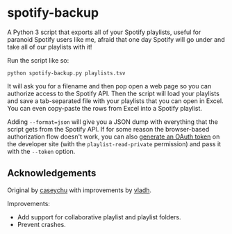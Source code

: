 # spotify-backup

A Python 3 script that exports all of your Spotify playlists, useful for paranoid Spotify users like me, afraid that one day Spotify will go under and take all of our playlists with it!

Run the script like so:

    python spotify-backup.py playlists.tsv
    
It will ask you for a filename and then pop open a web page so you can authorize access to the Spotify API. Then the script will load your playlists and save a tab-separated file with your playlists that you can open in Excel. You can even copy-paste the rows from Excel into a Spotify playlist.

Adding `--format=json` will give you a JSON dump with everything that the script gets from the Spotify API. If for some reason the browser-based authorization flow doesn't work, you can also [generate an OAuth token](https://developer.spotify.com/web-api/console/get-playlists/) on the developer site (with the `playlist-read-private` permission) and pass it with the `--token` option.

## Acknowledgements

Original by [caseychu](https://github.com/caseychu) with improvements by [vladh](https://github.com/vladh).

Improvements:
* Add support for collaborative playlist and playlist folders.
* Prevent crashes.
